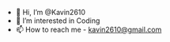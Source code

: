 - 👋 Hi, I’m @Kavin2610
- 👀 I’m interested in Coding
- 📫 How to reach me - kavin2610@gmail.com

<!---
Kavin2610/Kavin2610 is a ✨ special ✨ repository because its `README.md` (this file) appears on your GitHub profile.
You can click the Preview link to take a look at your changes.
--->
